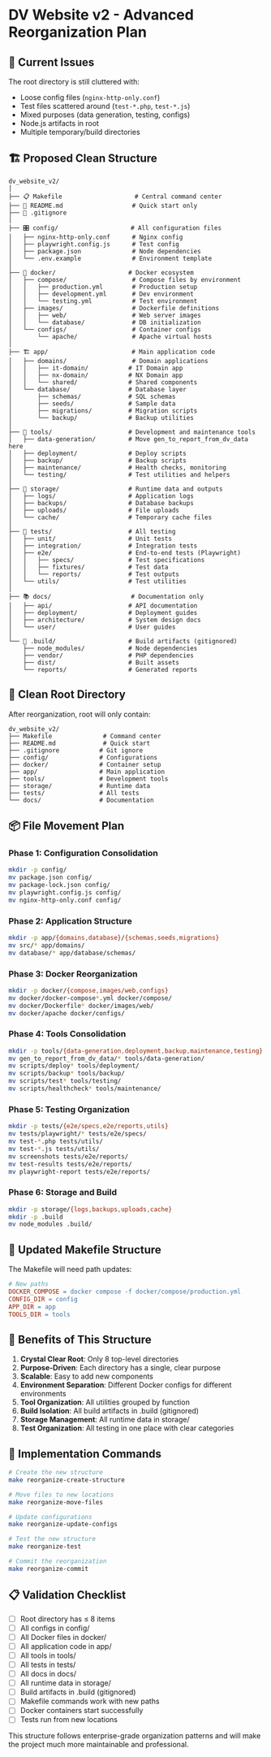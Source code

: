 # DV Website v2 - Advanced Reorganization Plan

## 🎯 Current Issues

The root directory is still cluttered with:
- Loose config files (`nginx-http-only.conf`)
- Test files scattered around (`test-*.php`, `test-*.js`)
- Mixed purposes (data generation, testing, configs)
- Node.js artifacts in root
- Multiple temporary/build directories

## 🏗️ Proposed Clean Structure

```
dv_website_v2/
│
├── 📋 Makefile                    # Central command center
├── 📖 README.md                   # Quick start only
├── 🚫 .gitignore                 
│
├── 🎛️ config/                    # All configuration files
│   ├── nginx-http-only.conf      # Nginx config
│   ├── playwright.config.js      # Test config
│   ├── package.json              # Node dependencies
│   └── .env.example              # Environment template
│
├── 🐳 docker/                    # Docker ecosystem
│   ├── compose/                  # Compose files by environment
│   │   ├── production.yml        # Production setup
│   │   ├── development.yml       # Dev environment
│   │   └── testing.yml           # Test environment
│   ├── images/                   # Dockerfile definitions
│   │   ├── web/                  # Web server images
│   │   └── database/             # DB initialization
│   └── configs/                  # Container configs
│       └── apache/               # Apache virtual hosts
│
├── 🏗️ app/                       # Main application code
│   ├── domains/                  # Domain applications
│   │   ├── it-domain/           # IT Domain app
│   │   ├── nx-domain/           # NX Domain app
│   │   └── shared/              # Shared components
│   └── database/                # Database layer
│       ├── schemas/             # SQL schemas
│       ├── seeds/               # Sample data
│       ├── migrations/          # Migration scripts
│       └── backup/              # Backup utilities
│
├── 🔧 tools/                     # Development and maintenance tools
│   ├── data-generation/         # Move gen_to_report_from_dv_data here
│   ├── deployment/              # Deploy scripts
│   ├── backup/                  # Backup scripts
│   ├── maintenance/             # Health checks, monitoring
│   └── testing/                 # Test utilities and helpers
│
├── 📁 storage/                   # Runtime data and outputs
│   ├── logs/                    # Application logs
│   ├── backups/                 # Database backups
│   ├── uploads/                 # File uploads
│   └── cache/                   # Temporary cache files
│
├── 🧪 tests/                     # All testing
│   ├── unit/                    # Unit tests
│   ├── integration/             # Integration tests
│   ├── e2e/                     # End-to-end tests (Playwright)
│   │   ├── specs/               # Test specifications
│   │   ├── fixtures/            # Test data
│   │   └── reports/             # Test outputs
│   └── utils/                   # Test utilities
│
├── 📚 docs/                      # Documentation only
│   ├── api/                     # API documentation
│   ├── deployment/              # Deployment guides
│   ├── architecture/            # System design docs
│   └── user/                    # User guides
│
└── 🚮 .build/                    # Build artifacts (gitignored)
    ├── node_modules/            # Node dependencies
    ├── vendor/                  # PHP dependencies
    ├── dist/                    # Built assets
    └── reports/                 # Generated reports
```

## 🎯 Clean Root Directory

After reorganization, root will only contain:
```
dv_website_v2/
├── Makefile              # Command center
├── README.md             # Quick start
├── .gitignore           # Git ignore
├── config/              # Configurations
├── docker/              # Container setup
├── app/                 # Main application
├── tools/               # Development tools
├── storage/             # Runtime data
├── tests/               # All tests
└── docs/                # Documentation
```

## 📦 File Movement Plan

### Phase 1: Configuration Consolidation
```bash
mkdir -p config/
mv package.json config/
mv package-lock.json config/
mv playwright.config.js config/
mv nginx-http-only.conf config/
```

### Phase 2: Application Structure
```bash
mkdir -p app/{domains,database}/{schemas,seeds,migrations}
mv src/* app/domains/
mv database/* app/database/schemas/
```

### Phase 3: Docker Reorganization
```bash
mkdir -p docker/{compose,images/web,configs}
mv docker/docker-compose*.yml docker/compose/
mv docker/Dockerfile* docker/images/web/
mv docker/apache docker/configs/
```

### Phase 4: Tools Consolidation
```bash
mkdir -p tools/{data-generation,deployment,backup,maintenance,testing}
mv gen_to_report_from_dv_data/* tools/data-generation/
mv scripts/deploy* tools/deployment/
mv scripts/backup* tools/backup/
mv scripts/test* tools/testing/
mv scripts/healthcheck* tools/maintenance/
```

### Phase 5: Testing Organization
```bash
mkdir -p tests/{e2e/specs,e2e/reports,utils}
mv tests/playwright/* tests/e2e/specs/
mv test-*.php tests/utils/
mv test-*.js tests/utils/
mv screenshots tests/e2e/reports/
mv test-results tests/e2e/reports/
mv playwright-report tests/e2e/reports/
```

### Phase 6: Storage and Build
```bash
mkdir -p storage/{logs,backups,uploads,cache}
mkdir -p .build
mv node_modules .build/
```

## 🔧 Updated Makefile Structure

The Makefile will need path updates:
```makefile
# New paths
DOCKER_COMPOSE = docker compose -f docker/compose/production.yml
CONFIG_DIR = config
APP_DIR = app
TOOLS_DIR = tools
```

## 🎯 Benefits of This Structure

1. **Crystal Clear Root**: Only 8 top-level directories
2. **Purpose-Driven**: Each directory has a single, clear purpose
3. **Scalable**: Easy to add new components
4. **Environment Separation**: Different Docker configs for different environments
5. **Tool Organization**: All utilities grouped by function
6. **Build Isolation**: All build artifacts in .build (gitignored)
7. **Storage Management**: All runtime data in storage/
8. **Test Organization**: All testing in one place with clear categories

## 🚀 Implementation Commands

```bash
# Create the new structure
make reorganize-create-structure

# Move files to new locations
make reorganize-move-files

# Update configurations
make reorganize-update-configs

# Test the new structure
make reorganize-test

# Commit the reorganization
make reorganize-commit
```

## 📋 Validation Checklist

- [ ] Root directory has ≤ 8 items
- [ ] All configs in config/
- [ ] All Docker files in docker/
- [ ] All application code in app/
- [ ] All tools in tools/
- [ ] All tests in tests/
- [ ] All docs in docs/
- [ ] All runtime data in storage/
- [ ] Build artifacts in .build (gitignored)
- [ ] Makefile commands work with new paths
- [ ] Docker containers start successfully
- [ ] Tests run from new locations

This structure follows enterprise-grade organization patterns and will make the project much more maintainable and professional.